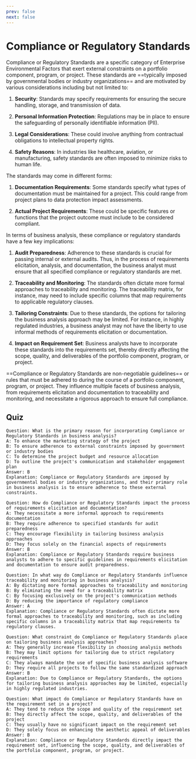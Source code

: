 ```yaml
---
prev: false
next: false
---
```


# Compliance or Regulatory Standards

Compliance or Regulatory Standards are a specific category of Enterprise Environmental Factors that exert external constraints on a portfolio component, program, or project. These standards are ==typically imposed by governmental bodies or industry organizations== and are motivated by various considerations including but not limited to:

1. **Security**: Standards may specify requirements for ensuring the secure handling, storage, and transmission of data.

2. **Personal Information Protection**: Regulations may be in place to ensure the safeguarding of personally identifiable information (PII).

3. **Legal Considerations**: These could involve anything from contractual obligations to intellectual property rights.

4. **Safety Reasons**: In industries like healthcare, aviation, or manufacturing, safety standards are often imposed to minimize risks to human life.

The standards may come in different forms:

1. **Documentation Requirements**: Some standards specify what types of documentation must be maintained for a project. This could range from project plans to data protection impact assessments.

2. **Actual Project Requirements**: These could be specific features or functions that the project outcome must include to be considered compliant.

In terms of business analysis, these compliance or regulatory standards have a few key implications:

1. **Audit Preparedness**: Adherence to these standards is crucial for passing internal or external audits. Thus, in the process of requirements elicitation, analysis, and documentation, the business analyst must ensure that all specified compliance or regulatory standards are met.

2. **Traceability and Monitoring**: The standards often dictate more formal approaches to traceability and monitoring. The traceability matrix, for instance, may need to include specific columns that map requirements to applicable regulatory clauses.

3. **Tailoring Constraints**: Due to these standards, the options for tailoring the business analysis approach may be limited. For instance, in highly regulated industries, a business analyst may not have the liberty to use informal methods of requirements elicitation or documentation.

4. **Impact on Requirement Set**: Business analysts have to incorporate these standards into the requirements set, thereby directly affecting the scope, quality, and deliverables of the portfolio component, program, or project.

==Compliance or Regulatory Standards are non-negotiable guidelines== or rules that must be adhered to during the course of a portfolio component, program, or project. They influence multiple facets of business analysis, from requirements elicitation and documentation to traceability and monitoring, and necessitate a rigorous approach to ensure full compliance.

## Quiz

```quiz
Question: What is the primary reason for incorporating Compliance or Regulatory Standards in business analysis?
A: To enhance the marketing strategy of the project
B: To ensure adherence to external constraints imposed by government or industry bodies
C: To determine the project budget and resource allocation
D: To outline the project's communication and stakeholder engagement plan
Answer: B
Explanation: Compliance or Regulatory Standards are imposed by governmental bodies or industry organizations, and their primary role in business analysis is to ensure adherence to these external constraints.

Question: How do Compliance or Regulatory Standards impact the process of requirements elicitation and documentation?
A: They necessitate a more informal approach to requirements documentation
B: They require adherence to specified standards for audit preparedness
C: They encourage flexibility in tailoring business analysis approaches
D: They focus solely on the financial aspects of requirements
Answer: B
Explanation: Compliance or Regulatory Standards require business analysts to adhere to specific guidelines in requirements elicitation and documentation to ensure audit preparedness.

Question: In what way do Compliance or Regulatory Standards influence traceability and monitoring in business analysis?
A: By dictating more formal approaches to traceability and monitoring
B: By eliminating the need for a traceability matrix
C: By focusing exclusively on the project's communication methods
D: By reducing the importance of regulatory compliance
Answer: A
Explanation: Compliance or Regulatory Standards often dictate more formal approaches to traceability and monitoring, such as including specific columns in a traceability matrix that map requirements to regulatory clauses.

Question: What constraint do Compliance or Regulatory Standards place on tailoring business analysis approaches?
A: They generally increase flexibility in choosing analysis methods
B: They may limit options for tailoring due to strict regulatory requirements
C: They always mandate the use of specific business analysis software
D: They require all projects to follow the same standardized approach
Answer: B
Explanation: Due to Compliance or Regulatory Standards, the options for tailoring business analysis approaches may be limited, especially in highly regulated industries.

Question: What impact do Compliance or Regulatory Standards have on the requirement set in a project?
A: They tend to reduce the scope and quality of the requirement set
B: They directly affect the scope, quality, and deliverables of the project
C: They usually have no significant impact on the requirement set
D: They solely focus on enhancing the aesthetic appeal of deliverables
Answer: B
Explanation: Compliance or Regulatory Standards directly impact the requirement set, influencing the scope, quality, and deliverables of the portfolio component, program, or project.
```
